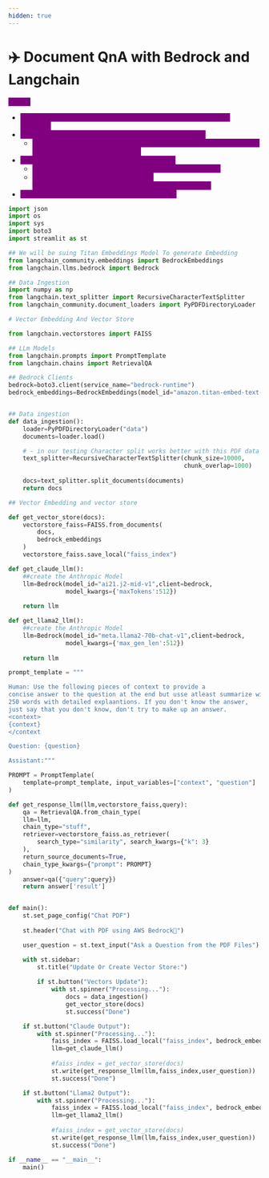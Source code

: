 ```yaml
---
hidden: true
---
```


# ✈️ Document QnA with Bedrock and Langchain

<mark style="color:purple;background-color:purple;">**Steps:**</mark>

* <mark style="color:purple;background-color:purple;">Define client ⇒ bedrock=boto3.client(service\_name="bedrock-runtime")</mark>
* <mark style="color:purple;background-color:purple;">We can get the embeddings using BedRockEmbeddings</mark>
  * <mark style="color:purple;background-color:purple;">bedrock\_embeddings=BedrockEmbeddings(model\_id="amazon.titan-embed-text-v1",client=bedrock)</mark>
* <mark style="color:purple;background-color:purple;">We can get the model using langchain bedrock</mark>
  * <mark style="color:purple;background-color:purple;">bedrock=boto3.client(service\_name="bedrock-runtime")</mark>
  * <mark style="color:purple;background-color:purple;">llm=Bedrock(model\_id="ai21.j2-mid-v1",client=bedrock,model\_kwargs={'maxTokens':512})</mark>
* <mark style="color:purple;background-color:purple;">After this we can invoke the same way as usual</mark>

```python
import json
import os
import sys
import boto3
import streamlit as st

## We will be suing Titan Embeddings Model To generate Embedding
from langchain_community.embeddings import BedrockEmbeddings
from langchain.llms.bedrock import Bedrock

## Data Ingestion
import numpy as np
from langchain.text_splitter import RecursiveCharacterTextSplitter
from langchain_community.document_loaders import PyPDFDirectoryLoader

# Vector Embedding And Vector Store

from langchain.vectorstores import FAISS

## LLm Models
from langchain.prompts import PromptTemplate
from langchain.chains import RetrievalQA

## Bedrock Clients
bedrock=boto3.client(service_name="bedrock-runtime")
bedrock_embeddings=BedrockEmbeddings(model_id="amazon.titan-embed-text-v1",client=bedrock)


## Data ingestion
def data_ingestion():
    loader=PyPDFDirectoryLoader("data")
    documents=loader.load()

    # - in our testing Character split works better with this PDF data set
    text_splitter=RecursiveCharacterTextSplitter(chunk_size=10000,
                                                 chunk_overlap=1000)
    
    docs=text_splitter.split_documents(documents)
    return docs

## Vector Embedding and vector store

def get_vector_store(docs):
    vectorstore_faiss=FAISS.from_documents(
        docs,
        bedrock_embeddings
    )
    vectorstore_faiss.save_local("faiss_index")

def get_claude_llm():
    ##create the Anthropic Model
    llm=Bedrock(model_id="ai21.j2-mid-v1",client=bedrock,
                model_kwargs={'maxTokens':512})
    
    return llm

def get_llama2_llm():
    ##create the Anthropic Model
    llm=Bedrock(model_id="meta.llama2-70b-chat-v1",client=bedrock,
                model_kwargs={'max_gen_len':512})
    
    return llm

prompt_template = """

Human: Use the following pieces of context to provide a 
concise answer to the question at the end but usse atleast summarize with 
250 words with detailed explaantions. If you don't know the answer, 
just say that you don't know, don't try to make up an answer.
<context>
{context}
</context

Question: {question}

Assistant:"""

PROMPT = PromptTemplate(
    template=prompt_template, input_variables=["context", "question"]
)

def get_response_llm(llm,vectorstore_faiss,query):
    qa = RetrievalQA.from_chain_type(
    llm=llm,
    chain_type="stuff",
    retriever=vectorstore_faiss.as_retriever(
        search_type="similarity", search_kwargs={"k": 3}
    ),
    return_source_documents=True,
    chain_type_kwargs={"prompt": PROMPT}
)
    answer=qa({"query":query})
    return answer['result']


def main():
    st.set_page_config("Chat PDF")
    
    st.header("Chat with PDF using AWS Bedrock💁")

    user_question = st.text_input("Ask a Question from the PDF Files")

    with st.sidebar:
        st.title("Update Or Create Vector Store:")
        
        if st.button("Vectors Update"):
            with st.spinner("Processing..."):
                docs = data_ingestion()
                get_vector_store(docs)
                st.success("Done")

    if st.button("Claude Output"):
        with st.spinner("Processing..."):
            faiss_index = FAISS.load_local("faiss_index", bedrock_embeddings)
            llm=get_claude_llm()
            
            #faiss_index = get_vector_store(docs)
            st.write(get_response_llm(llm,faiss_index,user_question))
            st.success("Done")

    if st.button("Llama2 Output"):
        with st.spinner("Processing..."):
            faiss_index = FAISS.load_local("faiss_index", bedrock_embeddings)
            llm=get_llama2_llm()
            
            #faiss_index = get_vector_store(docs)
            st.write(get_response_llm(llm,faiss_index,user_question))
            st.success("Done")

if __name__ == "__main__":
    main()
```

